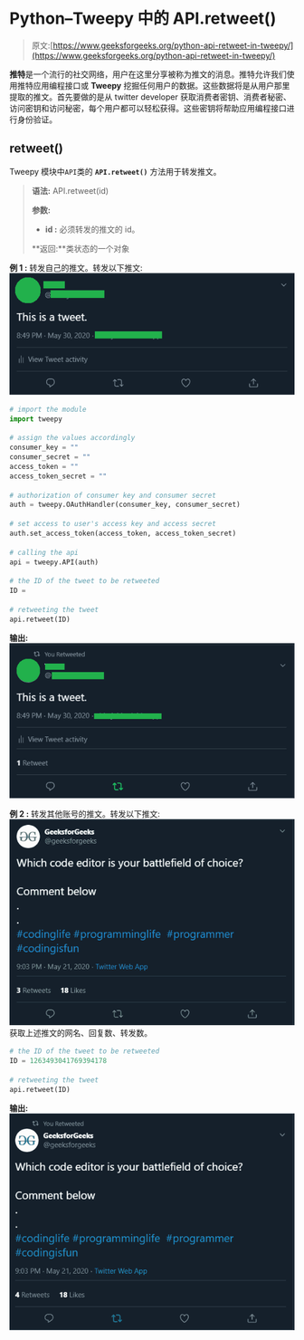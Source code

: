 # Python–Tweepy 中的 API.retweet()

> 原文:[https://www.geeksforgeeks.org/python-api-retweet-in-tweepy/](https://www.geeksforgeeks.org/python-api-retweet-in-tweepy/)

**推特**是一个流行的社交网络，用户在这里分享被称为推文的消息。推特允许我们使用推特应用编程接口或 **Tweepy** 挖掘任何用户的数据。这些数据将是从用户那里提取的推文。首先要做的是从 twitter developer 获取消费者密钥、消费者秘密、访问密钥和访问秘密，每个用户都可以轻松获得。这些密钥将帮助应用编程接口进行身份验证。

## retweet()

Tweepy 模块中`API`类的 **`API.retweet()`** 方法用于转发推文。

> **语法:** API.retweet(id)
> 
> **参数:**
> 
> *   **id :** 必须转发的推文的 id。
> 
> **返回:**类状态的一个对象

**例 1 :** 转发自己的推文。转发以下推文:
![](img/3ced6a85c7d0b81b2033dbe58a523fc8.png)

```py
# import the module
import tweepy

# assign the values accordingly
consumer_key = ""
consumer_secret = ""
access_token = ""
access_token_secret = ""

# authorization of consumer key and consumer secret
auth = tweepy.OAuthHandler(consumer_key, consumer_secret)

# set access to user's access key and access secret 
auth.set_access_token(access_token, access_token_secret)

# calling the api 
api = tweepy.API(auth)

# the ID of the tweet to be retweeted
ID = 

# retweeting the tweet
api.retweet(ID)
```

**输出:**
![](img/d2d977262cd83510f71c13f6dee35878.png)

**例 2 :** 转发其他账号的推文。转发以下推文:
![](img/a82bc238ddc46ce23f061aa4e7106284.png)
获取上述推文的网名、回复数、转发数。

```py
# the ID of the tweet to be retweeted
ID = 1263493041769394178

# retweeting the tweet
api.retweet(ID)
```

**输出:**
![](img/29a173210682e840baba63a15eb2f098.png)
